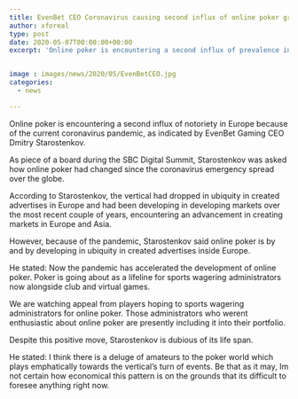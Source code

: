 ```yaml
---
title: EvenBet CEO Coronavirus causing second influx of online poker growth
author: xforeal 
type: post
date: 2020-05-07T00:00:00+00:00
excerpt: 'Online poker is encountering a second influx of prevalence in Europe because of the current coronavirus pandemic, as per EvenBet Gaming CEO Dmitry Starostenkov '


image : images/news/2020/05/EvenBetCEO.jpg
categories:
  - news

---
```

Online poker is encountering a second influx of notoriety in Europe because of the current coronavirus pandemic, as indicated by EvenBet Gaming CEO Dmitry Starostenkov. 

As piece of a board during the SBC Digital Summit, Starostenkov was asked how online poker had changed since the coronavirus emergency spread over the globe. 

According to Starostenkov, the vertical had dropped in ubiquity in created advertises in Europe and had been developing in developing markets over the most recent couple of years, encountering an advancement in creating markets in Europe and Asia. 

However, because of the pandemic, Starostenkov said online poker is by and by developing in ubiquity in created advertises inside Europe. 

He stated: Now the pandemic has accelerated the development of online poker. Poker is going about as a lifeline for sports wagering administrators now alongside club and virtual games. 

We are watching appeal from players hoping to sports wagering administrators for online poker. Those administrators who werent enthusiastic about online poker are presently including it into their portfolio. 

Despite this positive move, Starostenkov is dubious of its life span. 

He stated: I think there is a deluge of amateurs to the poker world which plays emphatically towards the vertical&#8217;s turn of events. Be that as it may, Im not certain how economical this pattern is on the grounds that its difficult to foresee anything right now.
